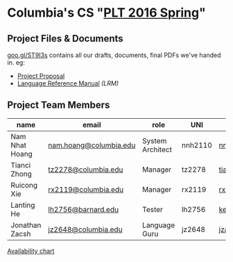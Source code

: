 # Columbia's CS "[PLT 2016 Spring](http://www.cs.columbia.edu/~sedwards/classes/2016/4115-spring/index.html)"

## Project Files & Documents

[goo.gl/ST9I3s](https://goo.gl/ST9I3s) contains all our drafts, documents, final
PDFs we've handed in. eg:
- [Project Proposal](https://drive.google.com/file/d/1vwV6nNTylikhsjUWWYB0BBrInuwZ4OZ5WZyC11K7jYePCuM8EMZ8WPW4motcqm5cziZKHFPD7UtOvflY/view)
- [Language Reference Manual](https://github.com/rxie25/PLT2016Spring/blob/master/notes/language-reference-manual.md) _(LRM)_

## Project Team Members

| name | email | role | UNI | github
|------|-------|--------|-----|--------
| Nam Nhat Hoang | nam.hoang@columbia.edu | System Architect | nnh2110 | [nnhoang](https://github.com/nnhoang)
| Tianci Zhong   | tz2278@columbia.edu    | Manager          | tz2278  | [tiancizhong](https://github.com/tiancizhong)
| Ruicong Xie    | rx2119@columbia.edu    | Manager          | rx2119  | [rxie25](https://github.com/rxie25)
| Lanting He     | lh2756@barnard.edu     | Tester           | lh2756  | [kekeleila](https://github.com/kekeleila)
| Jonathan Zacsh | jz2648@columbia.edu    | Language Guru    | jz2648  | [jzacsh](https://github.com/jzacsh)

[Availability chart](http://www.when2meet.com/?4146526­JMFYKY)
